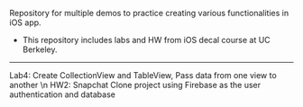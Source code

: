 Repository for multiple demos to practice creating various functionalities in iOS app.
- This repository includes labs and HW from iOS decal course at UC Berkeley. 
***

Lab4: Create CollectionView and TableView, Pass data from one view to another \n
HW2: Snapchat Clone project using Firebase as the user authentication and database


